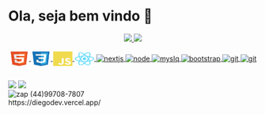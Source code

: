 # Ola, seja bem vindo 👋
<div align="center">
  <a href="https://github.com/Diego0liver">
  <img height="180em" src="https://github-readme-stats.vercel.app/api?username=Diego0liver&show_icons=true&theme=tokyonight&include_all_commits=true&count_private=true"/>
  <img height="180em" src="https://github-readme-stats.vercel.app/api/top-langs/?username=Diego0liver&layout=compact&langs_count=7&theme=tokyonight"/>
</div>
  <div style="display: inline_block" align="center"><br>
  <img align="center" alt="HTML" height="30" width="40" src="https://raw.githubusercontent.com/devicons/devicon/master/icons/html5/html5-original.svg">
  <img align="center" alt="CSS" height="30" width="40" src="https://raw.githubusercontent.com/devicons/devicon/master/icons/css3/css3-original.svg">
  <img align="center" alt="Js" height="30" width="40" src="https://raw.githubusercontent.com/devicons/devicon/master/icons/javascript/javascript-plain.svg">
  <img align="center" alt="React" height="30" width="40" src="https://raw.githubusercontent.com/devicons/devicon/master/icons/react/react-original.svg">
  <img align="center" alt="nextjs" height="30" width="40" src="https://cdn.jsdelivr.net/gh/devicons/devicon/icons/nextjs/nextjs-original.svg">
  <img align="center" alt="node" height="30" width="40" src="https://cdn.jsdelivr.net/gh/devicons/devicon/icons/nodejs/nodejs-original.svg">
  <img align="center" alt="myslq" height="30" width="40" src="https://cdn.jsdelivr.net/gh/devicons/devicon/icons/mysql/mysql-original.svg">
  <img align="center" alt="bootstrap" height="30" width="40" src="https://cdn.jsdelivr.net/gh/devicons/devicon/icons/bootstrap/bootstrap-original.svg">
  <img align="center" alt="git" height="30" width="40" src="https://cdn.jsdelivr.net/gh/devicons/devicon/icons/git/git-original.svg">
    <img align="center" alt="git" height="30" width="40" src="https://cdn.jsdelivr.net/gh/devicons/devicon/icons/sass/sass-original.svg" />
  
 

</div>
  
 ##
 <div>
    <a href = "mailto:diegoju95@hotmail.com"><img src="https://img.shields.io/badge/-Gmail-%23333?style=for-the-badge&logo=gmail&logoColor=white" target="_blank"></a>
   <a href="https://www.linkedin.com/in/diego-oliveira-fonseca/" target="_blank"><img src="https://img.shields.io/badge/-LinkedIn-%230077B5?style=for-the-badge&logo=linkedin&logoColor=white" target="_blank"></a> <br>
   <img alt="zap" height="30" width="30" src="https://cdn-icons-png.flaticon.com/512/174/174879.png">
   (44)99708-7807<br>
   https://diegodev.vercel.app/
 
 </div>
